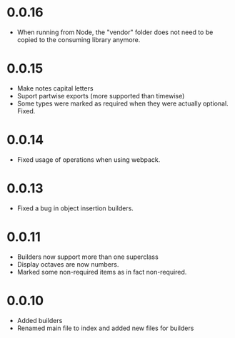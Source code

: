 # 0.0.16

 - When running from Node, the "vendor" folder does not need to be copied to the consuming library anymore.

# 0.0.15

 - Make notes capital letters
 - Suport partwise exports (more supported than timewise)
 - Some types were marked as required when they were actually optional. Fixed.

# 0.0.14

 - Fixed usage of operations when using webpack.

# 0.0.13

 - Fixed a bug in object insertion builders.

# 0.0.11

 - Builders now support more than one superclass
 - Display octaves are now numbers.
 - Marked some non-required items as in fact non-required.

# 0.0.10

 - Added builders
 - Renamed main file to index and added new files for builders
